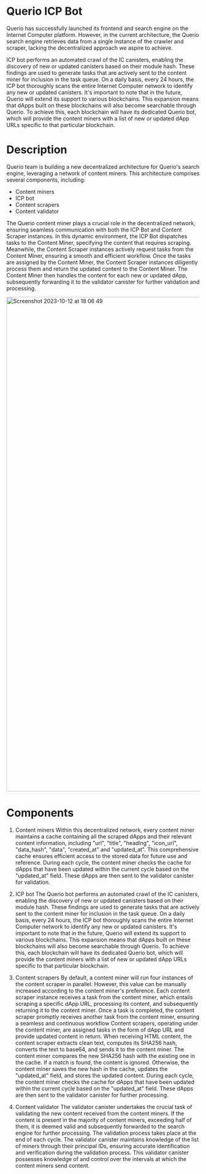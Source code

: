 # Querio ICP Bot

Querio has successfully launched its frontend and search engine on the Internet Computer platform. However, in the current architecture, the Querio search engine retrieves data from a single instance of the crawler and scraper, lacking the decentralized approach we aspire to achieve.

ICP bot performs an automated crawl of the IC canisters, enabling the discovery of new or updated canisters based on their module hash. These findings are used to generate tasks that are actively sent to the content miner for inclusion in the task queue. On a daily basis, every 24 hours, the ICP bot thoroughly scans the entire Internet Computer network to identify any new or updated canisters. It's important to note that in the future, Querio will extend its support to various blockchains. This expansion means that dApps built on these blockchains will also become searchable through Querio. To achieve this, each blockchain will have its dedicated Querio bot, which will provide the content miners with a list of new or updated dApp URLs specific to that particular blockchain.

# Description
Querio team is building a new decentralized architecture for Querio's search engine, leveraging a network of content miners. This architecture comprises several components, including:

- Content miners
- ICP bot
- Content scrapers 
- Content validator

The Querio content miner plays a crucial role in the decentralized network, ensuring seamless communication with both the ICP Bot and Content Scraper instances. 
In this dynamic environment, the ICP Bot dispatches tasks to the Content Miner, specifying the content that requires scraping.
Meanwhile, the Content Scraper instances actively request tasks from the Content Miner, ensuring a smooth and efficient workflow. 
Once the tasks are assigned by the Content Miner, the Content Scraper instances diligently process them and return the updated content to the Content Miner. The Content Miner then handles the content for each new or updated dApp, subsequently forwarding it to the validator canister for further validation and processing.

<img width="1289" alt="Screenshot 2023-10-12 at 18 06 49" src="https://github.com/QuerioDAO/icp-bot/assets/91743348/8aeeeba2-de70-423e-b996-66aef35deb82">

# Components
1. Content miners
Within this decentralized network, every content miner maintains a cache containing all the scraped dApps and their relevant content information, including "url", "title", "heading", "icon_url", "data_hash", "data", "created_at" and "updated_at". This comprehensive cache ensures efficient access to the stored data for future use and reference.
During each cycle, the content miner checks the cache for dApps that have been updated within the current cycle based on the "updated_at" field. These dApps are then sent to the validator canister for validation.

2. ICP bot
The Querio bot performs an automated crawl of the IC canisters, enabling the discovery of new or updated canisters based on their module hash. These findings are used to generate tasks that are actively sent to the content miner for inclusion in the task queue.
On a daily basis, every 24 hours, the ICP bot thoroughly scans the entire Internet Computer network to identify any new or updated canisters.
It's important to note that in the future, Querio will extend its support to various blockchains. This expansion means that dApps built on these blockchains will also become searchable through Querio. To achieve this, each blockchain will have its dedicated Querio bot, which will provide the content miners with a list of new or updated dApp URLs specific to that particular blockchain.
 
3. Content scrapers
By default, a content miner will run four instances of the content scraper in parallel. However, this value can be manually increased according to the content miner's preference.
Each content scraper instance receives a task from the content miner, which entails scraping a specific dApp URL, processing its content, and subsequently returning it to the content miner. Once a task is completed, the content scraper promptly receives another task from the content miner, ensuring a seamless and continuous workflow
Content scrapers, operating under the content miner, are assigned tasks in the form of dApp URL and provide updated content in return. When receiving HTML content, the content scraper extracts clean text, computes its SHA256 hash, converts the text to base64, and sends it to the content miner. 
The content miner compares the new SHA256 hash with the existing one in the cache. If a match is found, the content is ignored. Otherwise, the content miner saves the new hash in the cache, updates the "updated_at" field, and stores the updated content. During each cycle, the content miner checks the cache for dApps that have been updated within the current cycle based on the "updated_at" field. These dApps are then sent to the validator canister for further processing.

4. Content validator 
The validator canister undertakes the crucial task of validating the new content received from the content miners. If the content is present in the majority of content miners, exceeding half of them, it is deemed valid and subsequently forwarded to the search engine for further processing. The validation process takes place at the end of each cycle.
The validator canister maintains knowledge of the list of miners through their principal IDs, ensuring accurate identification and verification during the validation process.
This validator canister possesses knowledge of and control over the intervals at which the content miners send content.
